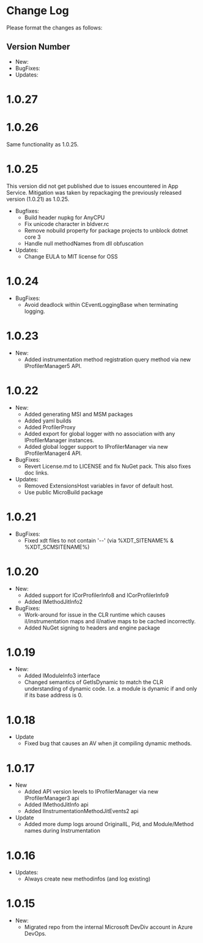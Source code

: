 # Change Log

Please format the changes as follows:

## Version Number
+ New:
+ BugFixes:
+ Updates:

# 1.0.27

# 1.0.26
Same functionality as 1.0.25.

# 1.0.25
This version did not get published due to issues encountered in App Service. Mitigation was taken by repackaging the previously released version (1.0.21) as 1.0.25.
+ Bugfixes:
  + Build header nupkg for AnyCPU
  + Fix unicode character in bldver.rc
  + Remove nobuild property for package projects to unblock dotnet core 3
  + Handle null methodNames from dll obfuscation
+ Updates:
  + Change EULA to MIT license for OSS

# 1.0.24
+ BugFixes:
  + Avoid deadlock within CEventLoggingBase when terminating logging.

# 1.0.23
+ New:
  + Added instrumentation method registration query method via new IProfilerManager5 API.

# 1.0.22
+ New:
  + Added generating MSI and MSM packages
  + Added yaml builds
  + Added ProfilerProxy
  + Added export for global logger with no association with any IProfilerManager instances.
  + Added global logger support to IProfilerManager via new IProfilerManager4 API.
+ BugFixes:
  + Revert License.md to LICENSE and fix NuGet pack. This also fixes doc links.
+ Updates:
  + Removed ExtensionsHost variables in favor of default host.
  + Use public MicroBuild package

# 1.0.21
+ BugFixes:
  + Fixed xdt files to not contain '--' (via %XDT_SITENAME% & %XDT_SCMSITENAME%)

# 1.0.20
+ New:
  + Added support for ICorProfilerInfo8 and ICorProfilerInfo9
  + Added IMethodJitInfo2
+ BugFixes:
  + Work-around for issue in the CLR runtime which causes il/instrumentation maps and il/native maps to be cached incorrectly.
  + Added NuGet signing to headers and engine package

# 1.0.19
+ New:
  + Added IModuleInfo3 interface
  + Changed semantics of GetIsDynamic to match the CLR understanding of dynamic code. I.e. a module is dynamic if and only if its base address is 0.

# 1.0.18
+ Update
  + Fixed bug that causes an AV when jit compiling dynamic methods.

# 1.0.17
+ New
  + Added API version levels to IProfilerManager via new IProfilerManager3 api
  + Added IMethodJitInfo api
  + Added IInstrumentationMethodJitEvents2 api
+ Update
  + Added more dump logs around OriginalIL, Pid, and Module/Method names during Instrumentation

# 1.0.16

+ Updates:
    + Always create new methodinfos (and log existing)

# 1.0.15

+ New:
    + Migrated repo from the internal Microsoft DevDiv account in Azure DevOps.
